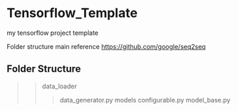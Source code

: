 # Tensorflow_Template
my tensorflow project template

Folder structure main reference https://github.com/google/seq2seq


## Folder Structure
>> data_loader
>>> data_generator.py
>> models
>>> configurable.py
>>> model_base.py
